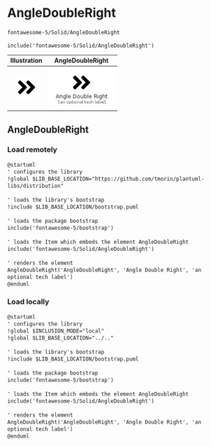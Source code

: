 # AngleDoubleRight


```text
fontawesome-5/Solid/AngleDoubleRight
```

```text
include('fontawesome-5/Solid/AngleDoubleRight')
```



| Illustration | AngleDoubleRight |
| :---: | :---: |
| ![illustration for Illustration](../../fontawesome-5/Solid/AngleDoubleRight.png) | ![illustration for AngleDoubleRight](../../fontawesome-5/Solid/AngleDoubleRight.Local.png) |




## AngleDoubleRight

### Load remotely
```plantuml
@startuml
' configures the library
!global $LIB_BASE_LOCATION="https://github.com/tmorin/plantuml-libs/distribution"

' loads the library's bootstrap
!include $LIB_BASE_LOCATION/bootstrap.puml

' loads the package bootstrap
include('fontawesome-5/bootstrap')

' loads the Item which embeds the element AngleDoubleRight
include('fontawesome-5/Solid/AngleDoubleRight')

' renders the element
AngleDoubleRight('AngleDoubleRight', 'Angle Double Right', 'an optional tech label')
@enduml
```

### Load locally
```plantuml
@startuml
' configures the library
!global $INCLUSION_MODE="local"
!global $LIB_BASE_LOCATION="../.."

' loads the library's bootstrap
!include $LIB_BASE_LOCATION/bootstrap.puml

' loads the package bootstrap
include('fontawesome-5/bootstrap')

' loads the Item which embeds the element AngleDoubleRight
include('fontawesome-5/Solid/AngleDoubleRight')

' renders the element
AngleDoubleRight('AngleDoubleRight', 'Angle Double Right', 'an optional tech label')
@enduml
```

